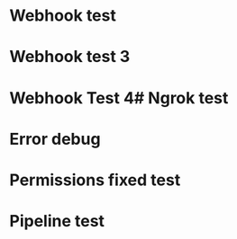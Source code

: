 # Webhook test
# Webhook test 3
# Webhook Test 4# Ngrok test
# Error debug
# Permissions fixed test
# Pipeline test
